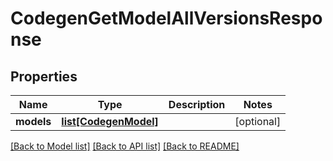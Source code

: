 # CodegenGetModelAllVersionsResponse

## Properties
Name | Type | Description | Notes
------------ | ------------- | ------------- | -------------
**models** | [**list[CodegenModel]**](CodegenModel.md) |  | [optional] 

[[Back to Model list]](../README.md#documentation-for-models) [[Back to API list]](../README.md#documentation-for-api-endpoints) [[Back to README]](../README.md)


